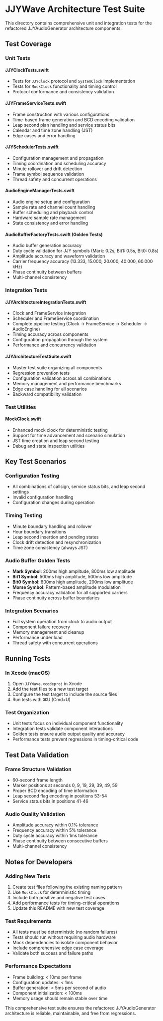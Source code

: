 # JJYWave Architecture Test Suite

This directory contains comprehensive unit and integration tests for the refactored JJYAudioGenerator architecture components.

## Test Coverage

### Unit Tests

#### JJYClockTests.swift
- Tests for `JJYClock` protocol and `SystemClock` implementation
- Tests for `MockClock` functionality and timing control
- Protocol conformance and consistency validation

#### JJYFrameServiceTests.swift
- Frame construction with various configurations
- Time-based frame generation and BCD encoding validation
- Leap second plan handling and service status bits
- Calendar and time zone handling (JST)
- Edge cases and error handling

#### JJYSchedulerTests.swift
- Configuration management and propagation
- Timing coordination and scheduling accuracy
- Minute rollover and drift detection
- Frame symbol sequence validation
- Thread safety and concurrent operations

#### AudioEngineManagerTests.swift
- Audio engine setup and configuration
- Sample rate and channel count handling
- Buffer scheduling and playback control
- Hardware sample rate management
- State consistency and error handling

#### AudioBufferFactoryTests.swift (Golden Tests)
- Audio buffer generation accuracy
- Duty cycle validation for JJY symbols (Mark: 0.2s, Bit1: 0.5s, Bit0: 0.8s)
- Amplitude accuracy and waveform validation
- Carrier frequency accuracy (13.333, 15.000, 20.000, 40.000, 60.000 kHz)
- Phase continuity between buffers
- Multi-channel consistency

### Integration Tests

#### JJYArchitectureIntegrationTests.swift
- Clock and FrameService integration
- Scheduler and FrameService coordination
- Complete pipeline testing (Clock → FrameService → Scheduler → AudioEngine)
- Timing accuracy across components
- Configuration propagation through the system
- Performance and concurrency validation

#### JJYArchitectureTestSuite.swift
- Master test suite organizing all components
- Regression prevention tests
- Configuration validation across all combinations
- Memory management and performance benchmarks
- Edge case handling for all scenarios
- Backward compatibility validation

### Test Utilities

#### MockClock.swift
- Enhanced mock clock for deterministic testing
- Support for time advancement and scenario simulation
- JST time creation and leap second testing
- Debug and state inspection utilities

## Key Test Scenarios

### Configuration Testing
- All combinations of callsign, service status bits, and leap second settings
- Invalid configuration handling
- Configuration changes during operation

### Timing Testing
- Minute boundary handling and rollover
- Hour boundary transitions
- Leap second insertion and pending states
- Clock drift detection and resynchronization
- Time zone consistency (always JST)

### Audio Buffer Golden Tests
- **Mark Symbol**: 200ms high amplitude, 800ms low amplitude
- **Bit1 Symbol**: 500ms high amplitude, 500ms low amplitude  
- **Bit0 Symbol**: 800ms high amplitude, 200ms low amplitude
- **Morse Symbol**: Pattern-based amplitude modulation
- Frequency accuracy validation for all supported carriers
- Phase continuity across buffer boundaries

### Integration Scenarios
- Full system operation from clock to audio output
- Component failure recovery
- Memory management and cleanup
- Performance under load
- Thread safety with concurrent operations

## Running Tests

### In Xcode (macOS)
1. Open `JJYWave.xcodeproj` in Xcode
2. Add the test files to a new test target
3. Configure the test target to include the source files
4. Run tests with ⌘U (Cmd+U)

### Test Organization
- Unit tests focus on individual component functionality
- Integration tests validate component interactions
- Golden tests ensure audio output quality and accuracy
- Performance tests prevent regressions in timing-critical code

## Test Data Validation

### Frame Structure Validation
- 60-second frame length
- Marker positions at seconds 0, 9, 19, 29, 39, 49, 59
- Proper BCD encoding of time information
- Leap second flag encoding in positions 53-54
- Service status bits in positions 41-46

### Audio Quality Validation
- Amplitude accuracy within 0.1% tolerance
- Frequency accuracy within 5% tolerance
- Duty cycle accuracy within 1ms tolerance
- Phase continuity between consecutive buffers
- Multi-channel consistency

## Notes for Developers

### Adding New Tests
1. Create test files following the existing naming pattern
2. Use `MockClock` for deterministic timing
3. Include both positive and negative test cases
4. Add performance tests for timing-critical operations
5. Update this README with new test coverage

### Test Requirements
- All tests must be deterministic (no random failures)
- Tests should run without requiring audio hardware
- Mock dependencies to isolate component behavior
- Include comprehensive edge case coverage
- Validate both success and failure paths

### Performance Expectations
- Frame building: < 10ms per frame
- Configuration updates: < 1ms
- Buffer generation: < 5ms per second of audio
- Component initialization: < 100ms
- Memory usage should remain stable over time

This comprehensive test suite ensures the refactored JJYAudioGenerator architecture is reliable, maintainable, and free from regressions.